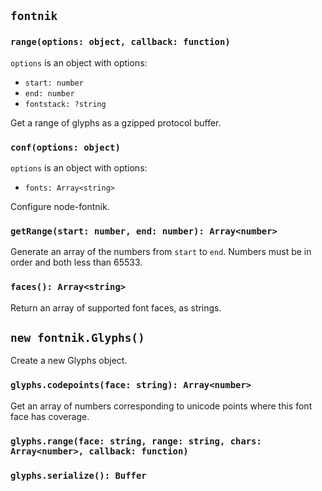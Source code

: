## `fontnik`

### `range(options: object, callback: function)`

`options` is an object with options:

* `start: number`
* `end: number`
* `fontstack: ?string`

Get a range of glyphs as a gzipped protocol buffer.

### `conf(options: object)`

`options` is an object with options:

* `fonts: Array<string>`

Configure node-fontnik.

### `getRange(start: number, end: number): Array<number>`

Generate an array of the numbers from `start` to `end`. Numbers must be
in order and both less than 65533.

### `faces(): Array<string>`

Return an array of supported font faces, as strings.

## `new fontnik.Glyphs()`

Create a new Glyphs object.

### `glyphs.codepoints(face: string): Array<number>`

Get an array of numbers corresponding to unicode points where this font face
has coverage.

### `glyphs.range(face: string, range: string, chars: Array<number>, callback: function)`

### `glyphs.serialize(): Buffer`
